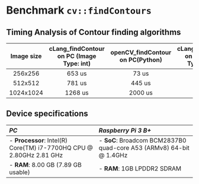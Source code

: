 # Benchmark  `cv::findContours`

## Timing Analysis of Contour finding algorithms

|Image size|cLang_findContour on PC (Image Type: int)|openCV_findContour on PC(Python) | cLang_findContour on RPi (Image Type: short) | openCV_findContour on RPi(C++)|
|:------:|:----:|:-----:|:-----:|:-----:|
|256x256|653 us|73 us|683 us| 650 us|
|512x512|781 us|445 us|1140 us| 2000 us|
|1024x1024|1268 us|2000 us|2162 us | 6000 us|

## Device specifications

| *PC*| *Raspberry Pi 3 B+*|
|:----|:---|
|- **Processor**: Intel(R) Core(TM) i7-7700HQ CPU @ 2.80GHz   2.81 GHz |- **SoC**: Broadcom BCM2837B0 quad-core A53 (ARMv8) 64-bit @ 1.4GHz<br> |
|- **RAM**: 8.00 GB (7.89 GB usable)|- **RAM**: 1GB LPDDR2 SDRAM|
